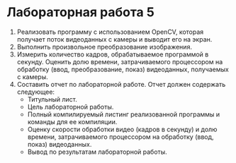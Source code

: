 # Лабораторная работа 5
1. Реализовать программу с использованием OpenCV, которая получает поток видеоданных с камеры и выводит его на экран.
2. Выполнить произвольное преобразование изображения.
3. Измерить количество кадров, обрабатываемое программой в секунду. Оценить долю времени, затрачиваемого процессором на обработку (ввод, преобразование, показ) видеоданных, получаемых с камеры.
4. Составить отчет по лабораторной работе. Отчет должен содержать следующее:
   + Титульный лист.
   + Цель лабораторной работы.
   + Полный компилируемый листинг реализованной программы и команды для ее компиляции.
   + Оценку скорости обработки видео (кадров в секунду) и долю времени, затрачиваемого процессором на обработку (ввод, показ) видеоданных.
   + Вывод по результатам лабораторной работы.